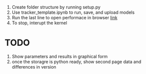 1. Create folder structure by running setup.py
2. Use tracker_template.ipynb to run, save, and upload models
3. Run the last line to open performace in browser [link](https://localhost:8502)
4. To stop, interupt the kernel

# TODO
1. Show parameters and results in graphical form
1. once the storagre is python ready, show second page data and differences in version